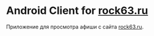 # Android Client for [rock63.ru](https://rock63.ru)

Приложение для просмотра афиши с сайта [rock63.ru](https://rock63.ru).
